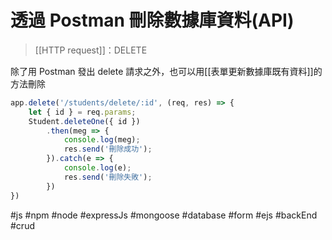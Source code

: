# 透過 Postman 刪除數據庫資料(API)
>[[HTTP request]]：DELETE

除了用 Postman 發出 delete 請求之外，也可以用[[表單更新數據庫既有資料]]的方法刪除

```js
app.delete('/students/delete/:id', (req, res) => {
	let { id } = req.params;
	Student.deleteOne({ id })
		.then(meg => {
			console.log(meg);
			res.send('刪除成功');
		}).catch(e => {
			console.log(e);
			res.send('刪除失敗');
		})
})
```


#js #npm #node #expressJs #mongoose #database #form #ejs #backEnd #crud